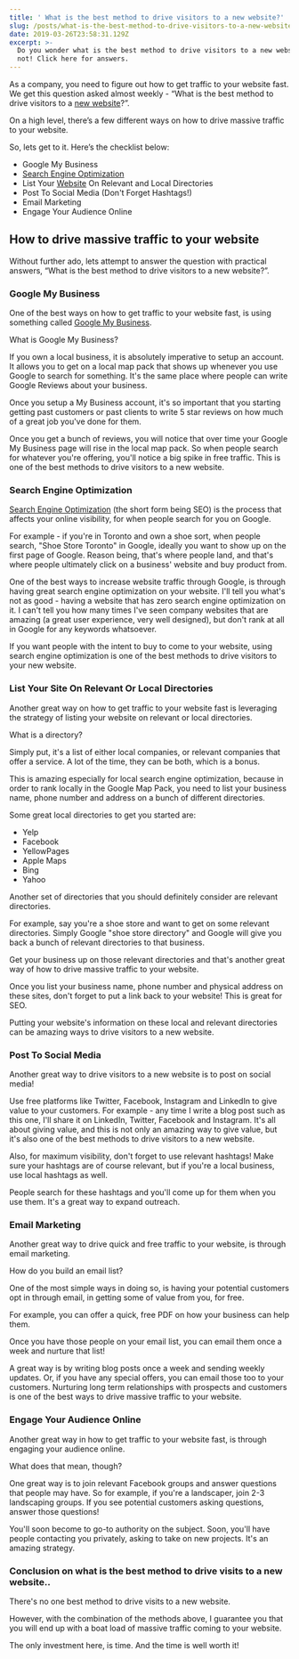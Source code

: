 ```yaml
---
title: ' What is the best method to drive visitors to a new website?'
slug: /posts/what-is-the-best-method-to-drive-visitors-to-a-new-website/
date: 2019-03-26T23:58:31.129Z
excerpt: >-
  Do you wonder what is the best method to drive visitors to a new website? Fear
  not! Click here for answers.
---
```

As a company, you need to figure out how to get traffic to your website fast. We get this question asked almost weekly - “What is the best method to drive visitors to a <a href="https://infused.agency/">new website</a>?”.

On a high level, there’s a few different ways on how to drive massive traffic to your website.

So, lets get to it. Here’s the checklist below:

<ul>
 	<li>Google My Business</li>
 	<li><a href="https://infused.agency/search-engine-optimization/">Search Engine Optimization</a></li>
 	<li>List Your <a href="https://infused.agency/websites/">Website</a> On Relevant and Local Directories</li>
 	<li>Post To Social Media (Don't Forget Hashtags!)</li>
 	<li>Email Marketing</li>
 	<li>Engage Your Audience Online</li>
</ul>
<h2>How to drive massive traffic to your website</h2>

Without further ado, lets attempt to answer the question with practical answers, “What is the best method to drive visitors to a new website?”.

<h3>Google My Business</h3>

One of the best ways on how to get traffic to your website fast, is using something called <a href="https://www.google.com/intl/en_ca/business/" target="_blank" rel="noopener noreferrer">Google My Business</a>.

What is Google My Business?

If you own a local business, it is absolutely imperative to setup an account. It allows you to get on a local map pack that shows up whenever you use Google to search for something. It's the same place where people can write Google Reviews about your business.

Once you setup a My Business account, it's so important that you starting getting past customers or past clients to write 5 star reviews on how much of a great job you've done for them.

Once you get a bunch of reviews, you will notice that over time your Google My Business page will rise in the local map pack. So when people search for whatever you're offering, you'll notice a big spike in free traffic. This is one of the best methods to drive visitors to a new website.

<h3>Search Engine Optimization</h3>

<a href="https://infused.agency/seo/">Search Engine Optimization</a> (the short form being SEO) is the process that affects your online visibility, for when people search for you on Google.

For example - if you're in Toronto and own a shoe sort, when people search, "Shoe Store Toronto" in Google, ideally you want to show up on the first page of Google. Reason being, that's where people land, and that's where people ultimately click on a business' website and buy product from.

One of the best ways to increase website traffic through Google, is through having great search engine optimization on your website. I'll tell you what's not as good - having a website that has zero search engine optimization on it. I can't tell you how many times I've seen company websites that are amazing (a great user experience, very well designed), but don't rank at all in Google for any keywords whatsoever.

If you want people with the intent to buy to come to your website, using search engine optimization is one of the best methods to drive visitors to your new website.

<h3>List Your Site On Relevant Or Local Directories</h3>

Another great way on how to get traffic to your website fast is leveraging the strategy of listing your website on relevant or local directories.

What is a directory?

Simply put, it's a list of either local companies, or relevant companies that offer a service. A lot of the time, they can be both, which is a bonus.

This is amazing especially for local search engine optimization, because in order to rank locally in the Google Map Pack, you need to list your business name, phone number and address on a bunch of different directories.

Some great local directories to get you started are:

<ul>
 	<li>Yelp</li>
 	<li>Facebook</li>
 	<li>YellowPages</li>
 	<li>Apple Maps</li>
 	<li>Bing</li>
 	<li>Yahoo</li>
</ul>

Another set of directories that you should definitely consider are relevant directories.

For example, say you're a shoe store and want to get on some relevant directories. Simply Google "shoe store directory" and Google will give you back a bunch of relevant directories to that business.

Get your business up on those relevant directories and that's another great way of how to drive massive traffic to your website.

Once you list your business name, phone number and physical address on these sites, don't forget to put a link back to your website! This is great for SEO.

Putting your website's information on these local and relevant directories can be amazing ways to drive visitors to a new website.

<h3>Post To Social Media</h3>

Another great way to drive visitors to a new website is to post on social media!

Use free platforms like Twitter, Facebook, Instagram and LinkedIn to give value to your customers. For example - any time I write a blog post such as this one, I'll share it on LinkedIn, Twitter, Facebook and Instagram. It's all about giving value, and this is not only an amazing way to give value, but it's also one of the best methods to drive visitors to a new website.

Also, for maximum visibility, don't forget to use relevant hashtags! Make sure your hashtags are of course relevant, but if you're a local business, use local hashtags as well.

People search for these hashtags and you'll come up for them when you use them. It's a great way to expand outreach.

<h3>Email Marketing</h3>

Another great way to drive quick and free traffic to your website, is through email marketing.

How do you build an email list?

One of the most simple ways in doing so, is having your potential customers opt in through email, in getting some of value from you, for free.

For example, you can offer a quick, free PDF on how your business can help them.

Once you have those people on your email list, you can email them once a week and nurture that list!

A great way is by writing blog posts once a week and sending weekly updates. Or, if you have any special offers, you can email those too to your customers. Nurturing long term relationships with prospects and customers is one of the best ways to drive massive traffic to your website.

<h3>Engage Your Audience Online</h3>

Another great way in how to get traffic to your website fast, is through engaging your audience online.

What does that mean, though?

One great way is to join relevant Facebook groups and answer questions that people may have. So for example, if you're a landscaper, join 2-3 landscaping groups. If you see potential customers asking questions, answer those questions!

You'll soon become to go-to authority on the subject. Soon, you'll have people contacting you privately, asking to take on new projects. It's an amazing strategy.

<h3>Conclusion on what is the best method to drive visits to a new website..</h3>

There's no one best method to drive visits to a new website.

However, with the combination of the methods above, I guarantee you that you will end up with a boat load of massive traffic coming to your website.

The only investment here, is time. And the time is well worth it!
